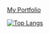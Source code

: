 <!--
**s1270146/s1270146** is a ✨ _special_ ✨ repository because its `README.md` (this file) appears on your GitHub profile.

Here are some ideas to get you started:

- 🔭 I’m currently working on ...
- 🌱 I’m currently learning ...
- 👯 I’m looking to collaborate on ...
- 🤔 I’m looking for help with ...
- 💬 Ask me about ...
- 📫 How to reach me: ...
- 😄 Pronouns: ...
- ⚡ Fun fact: ...
-->

[My Portfolio](https://mk-record.com/)

[![Top Langs](https://github-readme-stats.vercel.app/api/top-langs/?username=s1270146&theme=gruvbox)](https://github.com/anuraghazra/github-readme-stats)

<!--[![Anurag's GitHub stats](https://github-readme-stats.vercel.app/api?username=s1270146&theme=gruvbox)](https://github.com/anuraghazra/github-readme-stats)-->
